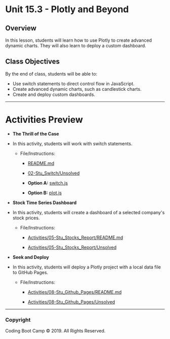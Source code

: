 # Unit 15.3 - Plotly and Beyond

## Overview

In this lesson, students will learn how to use Plotly to create advanced dynamic charts. They will also learn to deploy a custom dashboard.

## Class Objectives

By the end of class, students will be able to:

* Use switch statements to direct control flow in JavaScript.
* Create advanced dynamic charts, such as candlestick charts.
* Create and deploy custom dashboards.

- - -

# Activities Preview

* **The Thrill of the Case**
* In this activity, students will work with switch statements.

  * File/Instructions:
  
    * [README.md](Activities/02-Stu_Switch/README.md)
  
    * [02-Stu_Switch/Unsolved](Activities/02-Stu_Switch/Unsolved)

    * **Option A:** [switch.js](Activities/02-Stu_Switch/Unsolved/switch.js)

    * **Option B:** [plot.js](Activities/02-Stu_Switch/Unsolved/plots.js)

* **Stock Time Series Dashboard**
* In this activity, students will create a dashboard of a selected company's stock prices.

  * File/Instructions:
  
    * [Activities/05-Stu_Stocks_Report/README.md](Activities/05-Stu_Stocks_Report/README.md)
  
    * [Activities/05-Stu_Stocks_Report/Unsolved](Activities/05-Stu_Stocks_Report/Unsolved)

* **Seek and Deploy**
* In this activity, students will deploy a Plotly project with a local data file to GitHub Pages.

  * File/Instructions:
    
    * [Activities/08-Stu_Github_Pages/README.md](Activities/08-Stu_Github_Pages/README.md)
  
    * [Activities/08-Stu_Github_Pages/Unsolved](Activities/08-Stu_Github_Pages/Unsolved)

- - -

### Copyright

Coding Boot Camp © 2019. All Rights Reserved.
